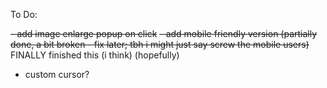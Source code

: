 To Do:

~~- add image enlarge popup on click~~
~~- add mobile friendly version (partially done, a bit broken - fix later; tbh i might just say screw the mobile users)~~ FINALLY finished this (i think) (hopefully)
- custom cursor?
